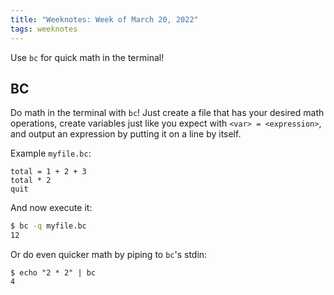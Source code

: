 ```yaml
---
title: "Weeknotes: Week of March 20, 2022"
tags: weeknotes
---
```


Use `bc` for quick math in the terminal!

<!-- more -->

## BC

Do math in the terminal with `bc`! Just create a file that has your desired math
operations, create variables just like you expect with `<var> = <expression>`,
and output an expression by putting it on a line by itself.

Example `myfile.bc`:
```bc
total = 1 + 2 + 3
total * 2
quit
```

And now execute it:
```sh
$ bc -q myfile.bc
12
```

Or do even quicker math by piping to `bc`'s stdin:

```
$ echo "2 * 2" | bc
4
```

